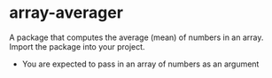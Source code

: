 # array-averager

A package that computes the average (mean) of numbers in an array. Import the package into your project.

* You are expected to pass in an array of numbers as an argument